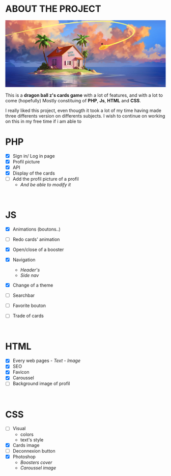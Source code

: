 # ABOUT THE PROJECT
![What is this](img/swiper/dragon.jpg)
<br>

This is a **dragon ball z's cards game** with a lot of features, and with a lot to come (hopefully)
Mostly constituing of **PHP**, **Js**, **HTML** and **CSS**.

I really liked this project, even thougth it took a lot of my time having made three differents version on differents subjects. I wish to continue on working on this in my free time if i am able to
<br>

# PHP
- [X] Sign in/ Log in page
- [X] Profil picture
- [X] API
- [X] Display of the cards
- [ ] Add the profil picture of a profil
     - *And be able to modify it*
<br>

# JS
- [X] Animations (boutons..)
- [ ] Redo cards' animation
- [X] Open/close of a booster
- [X] Navigation
    - *Header's*
    - *Side nav*
- [X] Change of a theme
- [ ] Searchbar
- [ ] Favorite bouton

- [ ] Trade of cards
<br>

# HTML 
- [X] Every web pages
      - *Text*
      - *Image*
- [X] SEO
- [X] Favicon
- [X] Caroussel
- [ ] Background image of profil
<br>

# CSS
- [ ] Visual
  - colors
  - text's style
- [X] Cards image
- [ ] Deconnexion button
- [X] Photoshop 
   - *Boosters cover*
   - *Caroussel image*


